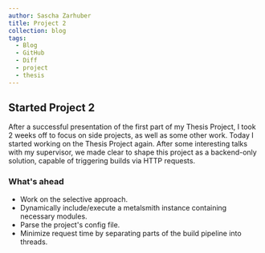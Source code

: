 ```yaml
---
author: Sascha Zarhuber
title: Project 2
collection: blog
tags:
  - Blog
  - GitHub
  - Diff
  - project
  - thesis
---
```


## Started Project 2

After a successful presentation of the first part of my Thesis Project, I took 2 weeks off to focus on side projects, as well as some other work.
Today I started working on the Thesis Project again. After some interesting talks with my supervisor, we made clear to shape this project as a backend-only solution, capable of triggering builds via HTTP requests.

### What's ahead

* Work on the selective approach.
* Dynamically include/execute a metalsmith instance containing necessary modules.
* Parse the project's config file.
* Minimize request time by separating parts of the build pipeline into threads.
